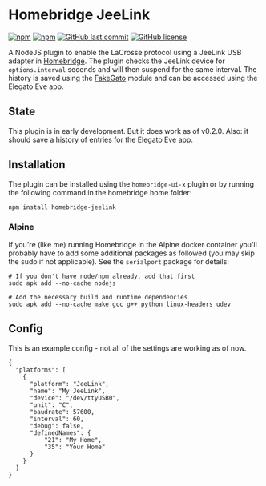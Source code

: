 # Homebridge JeeLink
[![npm](https://img.shields.io/npm/v/homebridge-jeelink.svg?style=plastic)](https://www.npmjs.com/package/homebridge-jeelink)
[![npm](https://img.shields.io/npm/dt/homebridge-jeelink.svg?style=plastic)](https://www.npmjs.com/package/homebridge-jeelink)
[![GitHub last commit](https://img.shields.io/github/last-commit/gamma/homebridge-jeelink.svg?style=plastic)](https://github.com/gamma/homebridge-jeelink)
[![GitHub license](https://img.shields.io/github/license/gamma/homebridge-jeelink.svg?style=plastic)](https://github.com/gamma/homebridge-jeelink)

A NodeJS plugin to enable the LaCrosse protocol using a JeeLink USB adapter in [Homebridge](https://github.com/nfarina/homebridge). The plugin checks the JeeLink device for `options.interval` seconds and will then suspend for the same interval. The history is saved using the [FakeGato](https://github.com/simont77/fakegato-history/blob/master/README.md) module and can be accessed using the Elegato Eve app.

## State

This plugin is in early development. But it does work as of v0.2.0. Also: it should save a history of entries for the Elegato Eve app.

## Installation

The plugin can be installed using the `homebridge-ui-x` plugin or by running the following command in the homebridge home folder:

    npm install homebridge-jeelink

### Alpine

If you're (like me) running Homebridge in the Alpine docker container you'll probably have to add some additional packages as followed (you may skip the sudo if not applicable). See the `serialport` package for details: 

	# If you don't have node/npm already, add that first
	sudo apk add --no-cache nodejs

	# Add the necessary build and runtime dependencies
	sudo apk add --no-cache make gcc g++ python linux-headers udev

## Config

This is an example config - not all of the settings are working as of now.

	{
	  "platforms": [
	    {
	      "platform": "JeeLink",
	      "name": "My JeeLink",
	      "device": "/dev/ttyUSB0",
	      "unit": "C",
	      "baudrate": 57600,
	      "interval": 60,
	      "debug": false,
	      "definedNames": {
	          "21": "My Home",
	          "35": "Your Home"
	      }
	    }
	  ]
	}